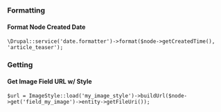 ### Formatting

#### Format Node Created Date

`\Drupal::service('date.formatter')->format($node->getCreatedTime(), 'article_teaser');`

### Getting

#### Get Image Field URL w/ Style

`$url = ImageStyle::load('my_image_style')->buildUrl($node->get('field_my_image')->entity->getFileUri());`
